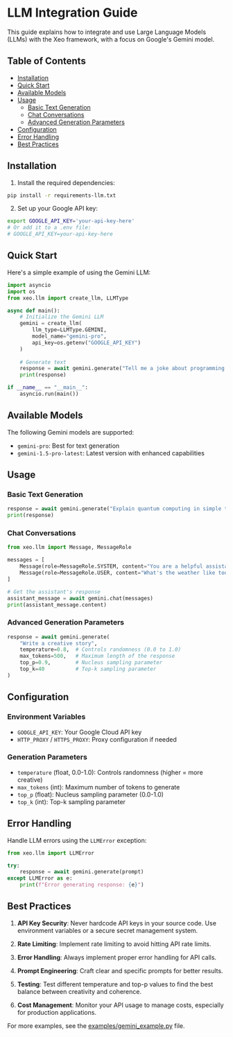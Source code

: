 # LLM Integration Guide

This guide explains how to integrate and use Large Language Models (LLMs) with the Xeo framework, with a focus on Google's Gemini model.

## Table of Contents

- [Installation](#installation)
- [Quick Start](#quick-start)
- [Available Models](#available-models)
- [Usage](#usage)
  - [Basic Text Generation](#basic-text-generation)
  - [Chat Conversations](#chat-conversations)
  - [Advanced Generation Parameters](#advanced-generation-parameters)
- [Configuration](#configuration)
- [Error Handling](#error-handling)
- [Best Practices](#best-practices)

## Installation

1. Install the required dependencies:

```bash
pip install -r requirements-llm.txt
```

2. Set up your Google API key:

```bash
export GOOGLE_API_KEY='your-api-key-here'
# Or add it to a .env file:
# GOOGLE_API_KEY=your-api-key-here
```

## Quick Start

Here's a simple example of using the Gemini LLM:

```python
import asyncio
import os
from xeo.llm import create_llm, LLMType

async def main():
    # Initialize the Gemini LLM
    gemini = create_llm(
        llm_type=LLMType.GEMINI,
        model_name="gemini-pro",
        api_key=os.getenv("GOOGLE_API_KEY")
    )
    
    # Generate text
    response = await gemini.generate("Tell me a joke about programming.")
    print(response)

if __name__ == "__main__":
    asyncio.run(main())
```

## Available Models

The following Gemini models are supported:

- `gemini-pro`: Best for text generation
- `gemini-1.5-pro-latest`: Latest version with enhanced capabilities

## Usage

### Basic Text Generation

```python
response = await gemini.generate("Explain quantum computing in simple terms.")
print(response)
```

### Chat Conversations

```python
from xeo.llm import Message, MessageRole

messages = [
    Message(role=MessageRole.SYSTEM, content="You are a helpful assistant."),
    Message(role=MessageRole.USER, content="What's the weather like today?")
]

# Get the assistant's response
assistant_message = await gemini.chat(messages)
print(assistant_message.content)
```

### Advanced Generation Parameters

```python
response = await gemini.generate(
    "Write a creative story",
    temperature=0.8,  # Controls randomness (0.0 to 1.0)
    max_tokens=500,   # Maximum length of the response
    top_p=0.9,        # Nucleus sampling parameter
    top_k=40          # Top-k sampling parameter
)
```

## Configuration

### Environment Variables

- `GOOGLE_API_KEY`: Your Google Cloud API key
- `HTTP_PROXY` / `HTTPS_PROXY`: Proxy configuration if needed

### Generation Parameters

- `temperature` (float, 0.0-1.0): Controls randomness (higher = more creative)
- `max_tokens` (int): Maximum number of tokens to generate
- `top_p` (float): Nucleus sampling parameter (0.0-1.0)
- `top_k` (int): Top-k sampling parameter

## Error Handling

Handle LLM errors using the `LLMError` exception:

```python
from xeo.llm import LLMError

try:
    response = await gemini.generate(prompt)
except LLMError as e:
    print(f"Error generating response: {e}")
```

## Best Practices

1. **API Key Security**: Never hardcode API keys in your source code. Use environment variables or a secure secret management system.

2. **Rate Limiting**: Implement rate limiting to avoid hitting API rate limits.

3. **Error Handling**: Always implement proper error handling for API calls.

4. **Prompt Engineering**: Craft clear and specific prompts for better results.

5. **Testing**: Test different temperature and top-p values to find the best balance between creativity and coherence.

6. **Cost Management**: Monitor your API usage to manage costs, especially for production applications.

For more examples, see the [examples/gemini_example.py](../examples/gemini_example.py) file.
